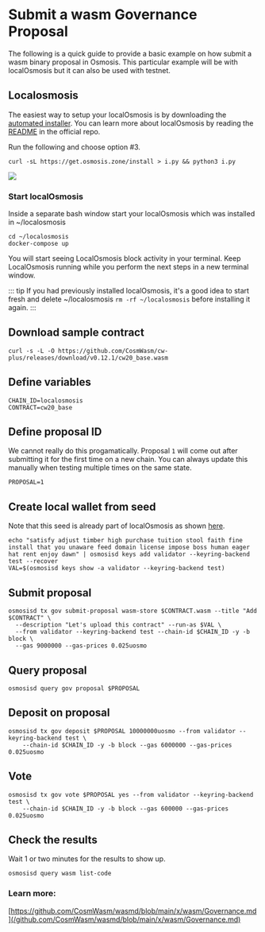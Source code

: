 # Submit a wasm Governance Proposal

The following is a quick guide to provide a basic example on how submit a wasm binary proposal in Osmosis. This particular example will be with localOsmosis but it can also be used with testnet.

## Localosmosis
The easiest way to setup your localOsmosis is by downloading the [automated installer](https://get.osmosis.zone/). You can learn more about localOsmosis by reading the [README](https://github.com/osmosis-labs/localosmosis) in the official repo. 

Run the following and choose option #3.
```
curl -sL https://get.osmosis.zone/install > i.py && python3 i.py
```
![](https://hackmd.io/_uploads/SybyH7A8q.png)



### Start localOsmosis

Inside a separate bash window start your localOsmosis which was installed in ~/localosmosis

```
cd ~/localosmosis
docker-compose up

```
You will start seeing LocalOsmosis block activity in your terminal. Keep LocalOsmosis running while you perform the next steps in a new terminal window.

::: tip
If you had previously installed localOsmosis, it's a good idea to start fresh and delete ~/localosmosis `rm -rf ~/localosmosis` before installing it again.
::: 

## Download sample contract

``` 
curl -s -L -O https://github.com/CosmWasm/cw-plus/releases/download/v0.12.1/cw20_base.wasm
```

## Define variables 

```
CHAIN_ID=localosmosis
CONTRACT=cw20_base
```

## Define proposal ID
We cannot really do this progamatically. Proposal `1` will come out after submitting it for the first time on a new chain. You can always update this manually when testing multiple times on the same state.

```
PROPOSAL=1
```

## Create local wallet from seed
Note that this seed is already part of localOsmosis as shown [here](https://github.com/osmosis-labs/localosmosis#accounts).
```
echo "satisfy adjust timber high purchase tuition stool faith fine install that you unaware feed domain license impose boss human eager hat rent enjoy dawn" | osmosisd keys add validator --keyring-backend test --recover
VAL=$(osmosisd keys show -a validator --keyring-backend test)
```

## Submit proposal

```
osmosisd tx gov submit-proposal wasm-store $CONTRACT.wasm --title "Add $CONTRACT" \
  --description "Let's upload this contract" --run-as $VAL \
  --from validator --keyring-backend test --chain-id $CHAIN_ID -y -b block \
  --gas 9000000 --gas-prices 0.025uosmo
```

## Query proposal
```
osmosisd query gov proposal $PROPOSAL
```

## Deposit on proposal
```
osmosisd tx gov deposit $PROPOSAL 10000000uosmo --from validator --keyring-backend test \
    --chain-id $CHAIN_ID -y -b block --gas 6000000 --gas-prices 0.025uosmo
```

## Vote
```
osmosisd tx gov vote $PROPOSAL yes --from validator --keyring-backend test \
    --chain-id $CHAIN_ID -y -b block --gas 600000 --gas-prices 0.025uosmo
```

## Check the results
Wait 1 or two minutes for the results to show up. 

```
osmosisd query wasm list-code
```

### Learn more:
[https://github.com/CosmWasm/wasmd/blob/main/x/wasm/Governance.md](/github.com/CosmWasm/wasmd/blob/main/x/wasm/Governance.md)
